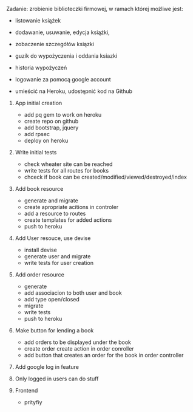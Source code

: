Zadanie: zrobienie biblioteczki firmowej, w ramach której możliwe jest:

- listowanie książek

- dodawanie, usuwanie, edycja książki,

- zobaczenie szczegółów ksiązki

- guzik do wypożyczenia i oddania ksiazki

- historia wypożyczeń

- logowanie za pomocą google account

- umieścić na Heroku, udostępnić kod na Github

1. App initial creation
	+ add pq gem to work on heroku
	+ create repo on github
	+ add bootstrap, jquery
	+ add rpsec
	+ deploy on heroku

2. Write initial tests
	+ check wheater site can be reached
	+ write tests for all routes for books
	+ chceck if book can be created/modified/viewed/destroyed/index

3. Add book resource
	+ generate and migrate
	+ create apropriate acitions in controler
	+ add a resource to routes
	+ create templates for added actions
	+ push to heroku

4. Add User resouce, use devise
	- install devise
	- generate user and migrate
	- write tests for user creation

5. Add order resource
	- generate
	- add associacion to both user and book
	- add type open/closed
	- migrate
	- write tests
	- push to heroku

6. Make button for lending a book
	- add orders to be displayed under the book
	- create order create action in order conroller
	- add button that creates an order for the book in order controller

7. Add google log in feature

8. Only logged in users can do stuff

9. Frontend
	- prityfiy

